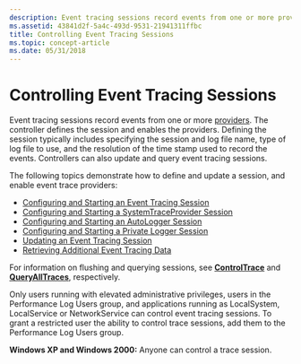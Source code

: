 ```yaml
---
description: Event tracing sessions record events from one or more providers.
ms.assetid: 43841d2f-5a4c-493d-9531-21941311ffbc
title: Controlling Event Tracing Sessions
ms.topic: concept-article
ms.date: 05/31/2018
---
```


# Controlling Event Tracing Sessions

Event tracing sessions record events from one or more [providers](providing-events.md). The controller defines the session and enables the providers. Defining the session typically includes specifying the session and log file name, type of log file to use, and the resolution of the time stamp used to record the events. Controllers can also update and query event tracing sessions.

The following topics demonstrate how to define and update a session, and enable event trace providers:

-   [Configuring and Starting an Event Tracing Session](configuring-and-starting-an-event-tracing-session.md)
-   [Configuring and Starting a SystemTraceProvider Session](configuring-and-starting-a-systemtraceprovider-session.md)
-   [Configuring and Starting an AutoLogger Session](configuring-and-starting-an-autologger-session.md)
-   [Configuring and Starting a Private Logger Session](configuring-and-starting-a-private-logger-session.md)
-   [Updating an Event Tracing Session](updating-an-event-tracing-session.md)
-   [Retrieving Additional Event Tracing Data](retrieving-additional-event-tracing-data.md)

For information on flushing and querying sessions, see [**ControlTrace**](/windows/win32/api/evntrace/nf-evntrace-controltracea) and [**QueryAllTraces**](/windows/win32/api/evntrace/nf-evntrace-queryalltracesa), respectively.

Only users running with elevated administrative privileges, users in the Performance Log Users group, and applications running as LocalSystem, LocalService or NetworkService can control event tracing sessions. To grant a restricted user the ability to control trace sessions, add them to the Performance Log Users group.

**Windows XP and Windows 2000:** Anyone can control a trace session.

 

 
